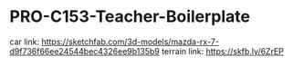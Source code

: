# PRO-C153-Teacher-Boilerplate

car link: https://sketchfab.com/3d-models/mazda-rx-7-d9f736f66ee24544bec4326ee9b135b9
terrain link: https://skfb.ly/6ZrEP
